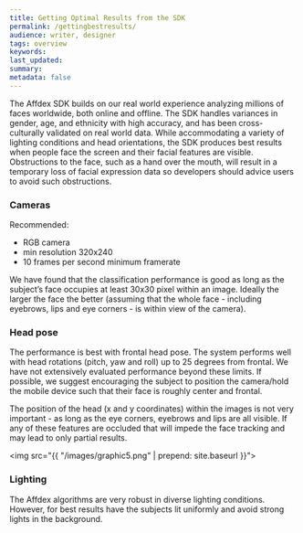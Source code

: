 ```yaml
---
title: Getting Optimal Results from the SDK
permalink: /gettingbestresults/
audience: writer, designer
tags: overview
keywords: 
last_updated: 
summary: 
metadata: false
---  
```



The Affdex SDK builds on our real world experience analyzing millions of faces worldwide, both online and offline. The SDK handles variances in gender, age, and ethnicity with high accuracy, and has been cross-culturally validated on real world data.  While accommodating a variety of lighting conditions and head orientations, the SDK produces best results when people face the screen and their facial features are visible. Obstructions to the face, such as a hand over the mouth, will result in a temporary loss of facial expression data so developers should advice users to avoid such obstructions.

### Cameras

Recommended: 

* RGB camera
* min resolution 320x240
* 10 frames per second minimum framerate

We have found that the classification performance is good as long as the subject’s face occupies at least 30x30 pixel within an image. Ideally the larger the face the better (assuming that the whole face - including eyebrows, lips and eye corners - is within view of the camera).

### Head pose 

The performance is best with frontal head pose. The system performs well with head rotations (pitch, yaw and roll) up to 25 degrees from frontal.  We have not extensively evaluated performance beyond these limits.  If possible, we suggest encouraging the subject to position the camera/hold the mobile device such that their face is roughly center and frontal.

The position of the head (x and y coordinates) within the images is not very important - as long as the eye corners, eyebrows and lips are all visible.  If any of these features are occluded that will impede the face tracking and may lead to only partial results.

<img src="{{ "/images/graphic5.png" | prepend: site.baseurl }}">

### Lighting

The Affdex algorithms are very robust in diverse lighting conditions. However, for best results have the subjects lit uniformly and avoid strong lights in the background. 
